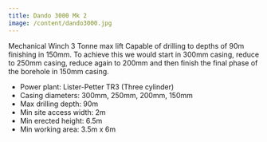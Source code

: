 ```yaml
---
title: Dando 3000 Mk 2
image: /content/dando3000.jpg
---
```


Mechanical Winch 3 Tonne max lift
Capable of drilling to depths of 90m finishing in 150mm.
To achieve this we would start in 300mm casing, reduce to 250mm casing, reduce again to 200mm and then finish the final phase of the borehole in 150mm casing.

- Power plant: Lister-Petter TR3 (Three cylinder)
- Casing diameters: 300mm, 250mm, 200mm, 150mm
- Max drilling depth: 90m
- Min site access width: 2m
- Min erected height: 6.5m
- Min working area: 3.5m x 6m
